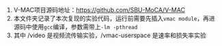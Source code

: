 1. V-MAC项目源码地址：https://github.com/SBU-MoCA/V-MAC
2. 本文件夹记录了本次复现的实验代码，运行前需要先插入`vmac module`，再进源码中使用`gcc`编译，参数需带上`-lm -pthread`
3. 其中 /video 是视频流传输实验，/vmac-userspace 是速率和损失率实验